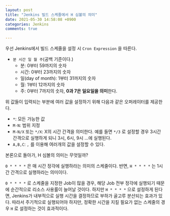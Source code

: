 ```yaml
---
layout: post
title: "Jenkins 빌드 스케줄에서 H 심볼의 의미"
date: 2021-05-30 14:58:08 +0900
categories: Jenkins
comments: true 

---
```


우선 Jenkins에서 빌드 스케줄을 설정 시 `Cron Expression` 을 따른다.

- `분 시간 일 월 주`(공백 기준이다.)
  - 분: 0부터 59까지의 숫자
  - 시간: 0부터 23까지의 숫자
  - 일(day of month): 1부터 31까지의 숫자
  - 월: 1부터 12까지의 숫자
  - 주: 0부터 7까지의 숫자, **0과 7은 일요일을 의미**한다.



위 값들이 입력되는 부분에 여러 값을 설정하기 위해 다음과 같은 오퍼레이터를 제공한다.

- `*`: 모든 가능한 값
- `M-N`: 범위 지정
- `M-N/X` 또는 `*/X`: X의 시간 간격을 의미한다. 예를 들면 `*/3` 로 설정할 경우 3시간 간격으로 실행하게 되니 3시, 6시, 9시 ...에 실행된다.
- `A,B,C`: `,` 를 이용해 여러개의 값을 설정할 수 있다.



본론으로 돌아가, H 심볼의 의미는 무엇일까?

`0 * * * *` 은 매 시간 정각에 실행하라는 의미의 스케줄이다. 반면, `H * * * *` 는 1시간 간격으로 실행하라는 의미이다. 

`0 * * * *` 로 스케줄을 지정한 Job이 많을 경우, 해당 Job 전부 정각에 실행되기 때문에 순간적으로 리소스 사용률이 늘어날 것이다. 하지만 `H * * * *` 으로 설정하게 된다면, Jenkins가 내부적으로 실행 시간을 결정하므로 부하가 골고루 분산되는 효과가 있다. 따라서 주기적으로 실행되어야 하지만, 정확한 시간을 지킬 필요가 없는 스케줄의 경우 `H` 로 설정하는 것이 효과적이다.  